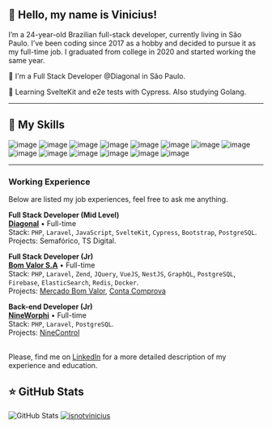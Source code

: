 ## 💜 Hello, my name is Vinicius!

I’m a 24-year-old Brazilian full-stack developer, currently living in São Paulo. I’ve been coding since 2017 as a hobby and decided to pursue it as my full-time job. I graduated from college in 2020 and started working the same year.

🔭 I'm a Full Stack Developer @Diagonal in São Paulo.

🍃 Learning SvelteKit and e2e tests with Cypress. Also studying Golang.

---

## 🚀 My Skills

![image](https://img.shields.io/badge/PHP-777BB4?style=for-the-badge&logo=php&logoColor=white)
![image](https://img.shields.io/badge/Laravel-FF2D20?style=for-the-badge&logo=laravel&logoColor=white)
![image](https://img.shields.io/badge/JavaScript-323330?style=for-the-badge&logo=javascript&logoColor=F7DF1E)
![image](https://img.shields.io/badge/Svelte-4A4A55?style=for-the-badge&logo=svelte&logoColor=FF3E00)
![image](https://img.shields.io/badge/Vue.js-35495E?style=for-the-badge&logo=vue.js&logoColor=4FC08D)
![image](https://img.shields.io/badge/jQuery-0769AD?style=for-the-badge&logo=jquery&logoColor=white)
![image](https://img.shields.io/badge/HTML5-E34F26?style=for-the-badge&logo=html5&logoColor=white)
![image](https://img.shields.io/badge/CSS3-1572B6?style=for-the-badge&logo=css3&logoColor=white)
![image](https://img.shields.io/badge/Bootstrap-563D7C?style=for-the-badge&logo=bootstrap&logoColor=white)
![image](https://img.shields.io/badge/PostgreSQL-316192?style=for-the-badge&logo=postgresql&logoColor=white)
![image](https://img.shields.io/badge/Firebase-F29D0C?style=for-the-badge&logo=firebase&logoColor=white)
![image](https://img.shields.io/badge/Redis-D9281A?style=for-the-badge&logo=redis&logoColor=white)
![image](https://img.shields.io/badge/Docker-2496ED?style=for-the-badge&logo=docker&logoColor=white)
![image](https://img.shields.io/badge/Git-E34F26?style=for-the-badge&logo=git&logoColor=white)

---

### Working Experience

Below are listed my job experiences, feel free to ask me anything.

**Full Stack Developer (Mid Level)** \
[**Diagonal**](https://diagonal.social/) • Full-time \
Stack: `PHP`, `Laravel`, `JavaScript`, `SvelteKit`, `Cypress`, `Bootstrap`, `PostgreSQL`.\
Projects: Semafórico, TS Digital.
<br/>

**Full Stack Developer (Jr)** \
[**Bom Valor S.A**](https://bomvalor.com.br/) • Full-time \
Stack: `PHP`, `Laravel`, `Zend`, `JQuery`, `VueJS`, `NestJS`, `GraphQL`, `PostgreSQL`, `Firebase`, `ElasticSearch`, `Redis`, `Docker`.\
Projects: [Mercado Bom Valor](https://mercado.bomvalor.com.br/), [Conta Comprova](https://contacomprova.bomvalor.com.br/)
<br/>

**Back-end Developer (Jr)** \
[**NineWorphi**](https://nineworphi.rds.land/ninecontrol) • Full-time \
Stack: `PHP`, `Laravel`, `PostgreSQL`. \
Projects: [NineControl](https://nineworphi.rds.land/ninecontrol)
<br/>
<br/>

Please, find me on [LinkedIn](https://www.linkedin.com/in/isnotvinicius/) for a more detailed description of my experience and education.

## ⭐ GitHub Stats

![GitHub Stats](https://github-readme-stats.vercel.app/api?username=isnotvinicius&show_icons=true&theme=tokyonight)
[![isnotvinicius](https://github-readme-stats.vercel.app/api/top-langs/?username=isnotvinicius&layout=compact&theme=tokyonight)](https://github.com/anuraghazra/github-readme-stats)
